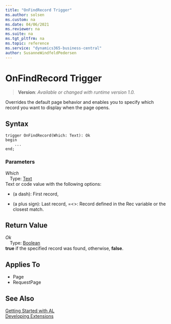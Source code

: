 ```yaml
---
title: "OnFindRecord Trigger"
ms.author: solsen
ms.custom: na
ms.date: 04/06/2021
ms.reviewer: na
ms.suite: na
ms.tgt_pltfrm: na
ms.topic: reference
ms.service: "dynamics365-business-central"
author: SusanneWindfeldPedersen
---
```

[//]: # (START>DO_NOT_EDIT)
[//]: # (IMPORTANT:Do not edit any of the content between here and the END>DO_NOT_EDIT.)
[//]: # (Any modifications should be made in the .xml files in the ModernDev repo.)

# OnFindRecord Trigger
> **Version**: _Available or changed with runtime version 1.0._

Overrides the default page behavior and enables you to specify which record you want to display when the page opens.

## Syntax
```
trigger OnFindRecord(Which: Text): Ok
begin
    ...
end;
```

### Parameters

*Which*  
&emsp;Type: [Text](../methods-auto/text/text-data-type.md)  
Text or code value with the following options:
- (a dash): First record,
+ (a plus sign): Last record,
=\<\>: Record defined in the Rec variable or the closest match.  


## Return Value

*Ok*  
&emsp;Type: [Boolean](../methods-auto/boolean/boolean-data-type.md)  
**true** if the specified record was found, otherwise, **false**.

## Applies To
- Page
- RequestPage


[//]: # (IMPORTANT: END>DO_NOT_EDIT)
## See Also  
[Getting Started with AL](../devenv-get-started.md)  
[Developing Extensions](../devenv-dev-overview.md)  